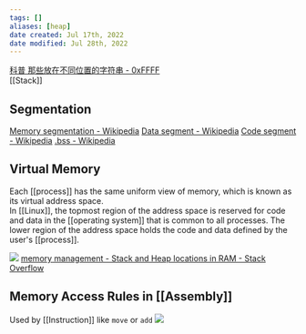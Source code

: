 ```yaml
---
tags: [] 
aliases: [heap]
date created: Jul 17th, 2022
date modified: Jul 28th, 2022
---
```


[科普 那些放在不同位置的字符串 - 0xFFFF](https://0xffff.one/d/399-ke-pu-nei-xie-fang-zai-bu-tong-wei-zhi-de-zi-fu-chuan)  
[[Stack]]
## Segmentation
[Memory segmentation - Wikipedia](https://en.wikipedia.org/wiki/Memory_segmentation)
[Data segment - Wikipedia](https://en.wikipedia.org/wiki/Data_segment)
[Code segment - Wikipedia](https://en.wikipedia.org/wiki/Code_segment)
[.bss - Wikipedia](https://en.wikipedia.org/wiki/.bss)


## Virtual Memory
Each [[process]] has the same uniform view of memory, which is known as its virtual address space.  
In [[Linux]], the topmost region of the address space is reserved for code and data in the [[operating system]] that is common to all processes. The lower region of the address space holds the code and data defined by the user's [[process]].

![](https://i.stack.imgur.com/HOY4C.png)
[memory management - Stack and Heap locations in RAM - Stack Overflow](https://stackoverflow.com/questions/32418750/stack-and-heap-locations-in-ram)


## Memory Access Rules in [[Assembly]]
Used by [[Instruction]] like `move` or `add`
![](https://img.ynchen.me/2022/07/98f1002e2a47f479253df114d3870376.png)

